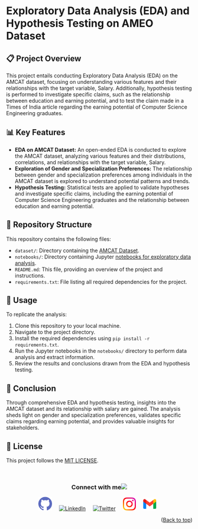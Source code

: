 # Exploratory Data Analysis (EDA) and Hypothesis Testing on AMEO Dataset

## 📋 Project Overview
This project entails conducting Exploratory Data Analysis (EDA) on the AMCAT dataset, focusing on understanding various features and their relationships with the target variable, Salary. Additionally, hypothesis testing is performed to investigate specific claims, such as the relationship between education and earning potential, and to test the claim made in a Times of India article regarding the earning potential of Computer Science Engineering graduates.

## 📊 Key Features
- **EDA on AMCAT Dataset:** An open-ended EDA is conducted to explore the AMCAT dataset, analyzing various features and their distributions, correlations, and relationships with the target variable, Salary.
- **Exploration of Gender and Specialization Preferences:** The relationship between gender and specialization preferences among individuals in the AMCAT dataset is explored to understand potential patterns and trends.
- **Hypothesis Testing:** Statistical tests are applied to validate hypotheses and investigate specific claims, including the earning potential of Computer Science Engineering graduates and the relationship between education and earning potential.

## 📂 Repository Structure

This repository contains the following files:
- `dataset/`: Directory containing the [AMCAT Dataset](https://github.com/himanshu-03/Exploratory-Data-Analysis-of-AMCAT-Dataset/tree/main/dataset).
- `notebooks/`: Directory containing Jupyter [notebooks for exploratory data analysis](https://github.com/himanshu-03/Exploratory-Data-Analysis-of-AMCAT-Dataset/tree/main/notebooks).
- `README.md`: This file, providing an overview of the project and instructions.
- `requirements.txt`: File listing all required dependencies for the project.

## 🚀 Usage
To replicate the analysis:
1. Clone this repository to your local machine.
2. Navigate to the project directory.
3. Install the required dependencies using `pip install -r requirements.txt`.
4. Run the Jupyter notebooks in the `notebooks/` directory to perform data analysis and extract information.
5. Review the results and conclusions drawn from the EDA and hypothesis testing.

## 📝 Conclusion 
Through comprehensive EDA and hypothesis testing, insights into the AMCAT dataset and its relationship with salary are gained. The analysis sheds light on gender and specialization preferences, validates specific claims regarding earning potential, and provides valuable insights for stakeholders.

## 🪪 License
This project follows the [MIT LICENSE](https://choosealicense.com/licenses/mit/).

<br />

<div align="center">
<h3> Connect with me<a href="https://gifyu.com/image/Zy2f"><img src="https://github.com/milaan9/milaan9/blob/main/Handshake.gif" width="50px"></a>
</h3> 
<p align="center">
    <a href="https://www.github.com/himanshu-03" target="_blank" rel="noreferrer"><img alt="Github" width="37px" src="https://github.com/himanshu-03/himanshu-03/raw/main/assets/socials/github.png"></a> &nbsp&nbsp&nbsp
    <a href="https://www.linkedin.com/in/agarwal-himanshu" target="_blank"><img alt="LinkedIn" width="35px" src="https://cdn.iconscout.com/icon/free/png-512/free-linkedin-189-721962.png?f=webp&w=256"></a> &nbsp&nbsp&nbsp
    <a href="https://twitter.com/hiimanshu_03" target="_blank"><img alt="Twitter" width="35px" src="https://freelogopng.com/images/all_img/1690643777twitter-x%20logo-png-white.png"></a> &nbsp&nbsp&nbsp
    <a href="https://www.instagram.com/_._hiimanshu_._" target="_blank"><img alt="Instagram" width="35px" src="https://github.com/himanshu-03/himanshu-03/raw/main/assets/socials/instagram.png"></a> &nbsp&nbsp&nbsp
    <a href="mailto:himanshuaaagarwal2002@gmail.com" target="_blank"><img alt="Gmail" width="35px" src="https://github.com/himanshu-03/himanshu-03/raw/main/assets/socials/gmail.png"></a>&nbsp&nbsp&nbsp
<p align="right">(<a href="#top">Back to top</a>)</p>
</p> 
